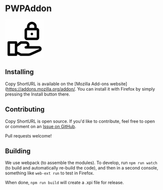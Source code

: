 # PWPAddon

![](./pwpaddon.png)

## Installing
Copy ShortURL is available on the [Mozilla Add-ons website](https://addons.mozilla.org/addon/. You can install it with Firefox by simply pressing the Install button there.

## Contributing
Copy ShortURL is open source. If you'd like to contribute, feel free to open or comment on an [Issue on GitHub](https://github.com/bastianleicht/PWPAddon/issues).

Pull requests welcome!

<!---
A special thank-you to all current and previous [contributors](https://github.com/fbastianleicht/PWPAddon/graphs/contributors) to this extension. You're awesome.
-->

## Building

We use webpack (to assemble the modules). To develop, run `npm run watch` (to build and automatically re-build the code), and then in a second console, something like `web-ext run` to test in Firefox.

When done, `npm run build` will create a .xpi file for release.
